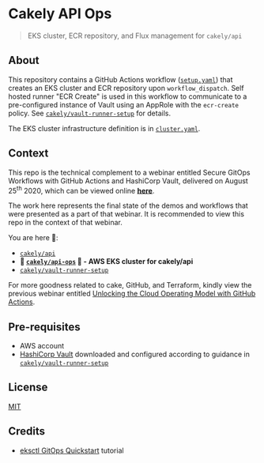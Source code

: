 # Cakely API Ops
> EKS cluster, ECR repository, and Flux management for `cakely/api`

## About

This repository contains a GitHub Actions workflow ([`setup.yaml`](.github/workflows/setup.yml)) that creates an EKS cluster and ECR repository upon `workflow_dispatch`. Self hosted runner "ECR Create" is used in this workflow to communicate to a pre-configured instance of Vault using an AppRole with the `ecr-create` policy. See [`cakely/vault-runner-setup`](https://github.com/cakely/vault-runner-setup) for details.

The EKS cluster infrastructure definition is in [`cluster.yaml`](cluster.yaml).

## Context

This repo is the technical complement to a webinar entitled Secure GitOps Workflows with GitHub Actions and HashiCorp Vault, delivered on August 25<sup>th</sup> 2020, which can be viewed online [**here**](https://www.hashicorp.com/webinars/secure-gitops-workflows-with-github-actions-and-hashicorp-vault/).

The work here represents the final state of the demos and workflows that were presented as a part of that webinar. It is recommended to view this repo in the context of that webinar.

You are here 🍰:
* [`cakely/api`](https://github.com/cakely/api)
* **🍰 [`cakely/api-ops`](https://github.com/cakely/api-ops) 🍰 - AWS EKS cluster for cakely/api**
* [`cakely/vault-runner-setup`](https://github.com/cakely/vault-runner-setup)

For more goodness related to cake, GitHub, and Terraform, kindly view the previous webinar entitled [Unlocking the Cloud Operating Model with GitHub Actions](https://www.hashicorp.com/resources/unlocking-the-cloud-operating-model-with-github-actions/).

## Pre-requisites

- AWS account
- [HashiCorp Vault](https://vaultproject.io/) downloaded and configured according to guidance in [`cakely/vault-runner-setup`](https://github.com/cakely/vault-runner-setup)

## License

[MIT](LICENSE)

## Credits

* [eksctl GitOps Quickstart](https://eksctl.io/gitops-quickstart/) tutorial
